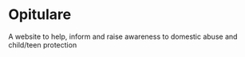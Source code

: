 # Opitulare
 A website to help, inform and raise awareness  to domestic abuse and child/teen protection
